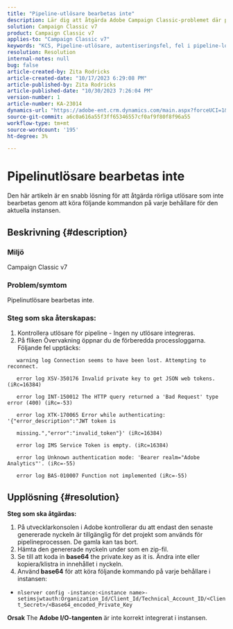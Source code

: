 ```yaml
---
title: "Pipeline-utlösare bearbetas inte"
description: Lär dig att åtgärda Adobe Campaign Classic-problemet där pipeline-utlösarna inte bearbetas.
solution: Campaign Classic v7
product: Campaign Classic v7
applies-to: "Campaign Classic v7"
keywords: "KCS, Pipeline-utlösare, autentiseringsfel, fel i pipeline-loggen. "
resolution: Resolution
internal-notes: null
bug: false
article-created-by: Zita Rodricks
article-created-date: "10/17/2023 6:29:08 PM"
article-published-by: Zita Rodricks
article-published-date: "10/30/2023 7:26:04 PM"
version-number: 1
article-number: KA-23014
dynamics-url: "https://adobe-ent.crm.dynamics.com/main.aspx?forceUCI=1&pagetype=entityrecord&etn=knowledgearticle&id=38b6740c-1b6d-ee11-8df0-6045bd006239"
source-git-commit: a6c0a616a55f3ff65346557cf0af9f80f8f96a55
workflow-type: tm+mt
source-wordcount: '195'
ht-degree: 3%

---
```


# Pipelinutlösare bearbetas inte


Den här artikeln är en snabb lösning för att åtgärda rörliga utlösare som inte bearbetas genom att köra följande kommandon på varje behållare för den aktuella instansen.

## Beskrivning {#description}


### <b>Miljö</b>

Campaign Classic v7



### <b>Problem/symtom</b>

Pipelinutlösare bearbetas inte.

### <b>Steg som ska återskapas:</b>

1. Kontrollera utlösare för pipeline - Ingen ny utlösare integreras.
2. På fliken Övervakning öppnar du de förberedda processloggarna. Följande fel upptäcks:




`   warning log Connection seems to have been lost. Attempting to reconnect.`

`   error log XSV-350176 Invalid private key to get JSON web tokens. (iRc=16384)`

`   error log INT-150012 The HTTP query returned a 'Bad Request' type error (400) (iRc=-53)`

`   error log XTK-170065 Error while authenticating: '{"error_description":"JWT token is`

`   missing.","error":"invalid_token"}' (iRc=16384)`

`   error log IMS Service Token is empty. (iRc=16384)`

`   error log Unknown authentication mode: 'Bearer realm="Adobe Analytics"'. (iRc=-55)`

`   error log BAS-010007 Function not implemented (iRc=-55)`


## Upplösning {#resolution}

<b>Steg som ska åtgärdas:</b>
1. På utvecklarkonsolen i Adobe kontrollerar du att endast den senaste genererade nyckeln är tillgänglig för det projekt som används för pipelineprocessen. De gamla kan tas bort.
2. Hämta den genererade nyckeln under som en zip-fil.
3. Se till att koda in <b>base64</b> the private.key as it is. Ändra inte eller kopiera/klistra in innehållet i nyckeln.
4. Använd<b> base64</b> för att köra följande kommando på varje behållare i instansen:


- `nlserver config -instance:<instance name>-setimsjwtauth:Organization_Id/Client_Id/Technical_Account_ID/<Client_Secret>/<Base64_encoded_Private_Key`

<b>Orsak</b>
The <b>Adobe I/O-tangenten</b> är inte korrekt integrerat i instansen.
